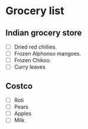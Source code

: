# Grocery list
## Indian grocery store
- [ ] Dried red chillies.
- [ ] Frozen Alphonso mangoes.
- [ ] Frozen Chikoo.
- [ ] Curry leaves
## Costco
- [ ] Roti
- [ ] Pears
- [ ] Apples
- [ ] Milk
